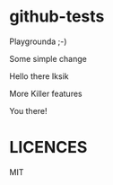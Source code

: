 github-tests
============
 
Playgrounda ;-)
 
Some simple change
 
Hello there Iksik

More Killer features

You there!
 
# LICENCES
 
MIT